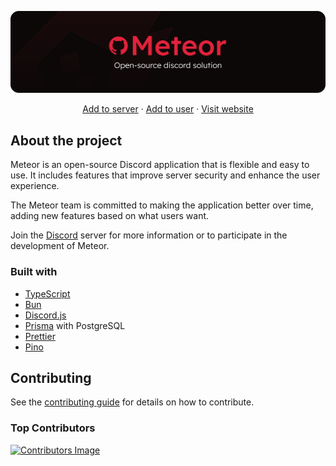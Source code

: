 ![Banner](assets/github-banner.png)

<p align="center">
    <a href="https://discord.com/oauth2/authorize?client_id=1290627459548581888&permissions=8&integration_type=0&scope=bot">Add to server</a>
    ·
    <a href="https://discord.com/oauth2/authorize?client_id=1290627459548581888&permissions=8&integration_type=1&scope=bot">Add to user</a>
    ·
    <a href="https://meteors.cc/?utm_source=github&utm_medium=readme&utm_campaign=">Visit website</a>
</p>

## About the project

Meteor is an open-source Discord application that is flexible and easy to use. It includes features that improve server security and enhance the user experience.

The Meteor team is committed to making the application better over time, adding new features based on what users want.

Join the [Discord](https://discord.gg/meteors) server for more information or to participate in the development of Meteor.

### Built with

- [TypeScript](https://github.com/microsoft/TypeScript)
- [Bun](https://github.com/oven-sh/bun)
- [Discord.js](https://github.com/discordjs/discord.js)
- [Prisma](https://github.com/prisma/prisma) with PostgreSQL
- [Prettier](https://github.com/prettier/prettier)
- [Pino](https://github.com/pinojs/pino)

## Contributing

See the [contributing guide](CONTRIBUTING.md) for details on how to contribute.

### Top Contributors

<a href="https://github.com/meteor-discord/application/graphs/contributors">
  <img src="https://contrib.rocks/image?repo=meteor-discord/application" alt="Contributors Image">
</a>

